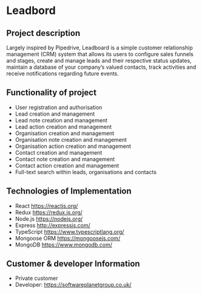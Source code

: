 # Leadbord

## Project description

Largely inspired by Pipedrive, Leadboard is a simple customer relationship management (CRM) system that allows its users to configure sales funnels and stages, create and manage leads and their respective status updates, maintain a database of your company’s valued contacts, track activities and receive notifications regarding future events.

## Functionality of project

* User registration and authorisation
* Lead creation and management
* Lead note creation and management
* Lead action creation and management
* Organisation creation and management
* Organisation note creation and management
* Organisation action creation and management
* Contact creation and management
* Contact note creation and management
* Contact action creation and management
* Full-text search within leads, organisations and contacts

## Technologies of Implementation

* React https://reactjs.org/
* Redux https://redux.js.org/
* Node.js https://nodejs.org/
* Express http://expressjs.com/
* TypeScript https://www.typescriptlang.org/
* Mongoose ORM https://mongoosejs.com/
* MongoDB https://www.mongodb.com/

## Customer & developer Information
- Private customer
- Developer: https://softwareplanetgroup.co.uk/
